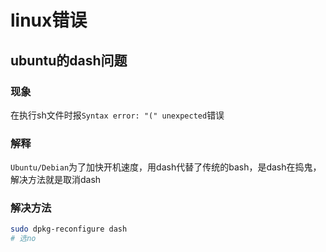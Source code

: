 # linux错误



## ubuntu的dash问题

### 现象

在执行sh文件时报`Syntax error: "(" unexpected`错误

### 解释

`Ubuntu/Debian`为了加快开机速度，用dash代替了传统的bash，是dash在捣鬼，解决方法就是取消dash

### 解决方法

```sh
sudo dpkg-reconfigure dash
# 选no
```



